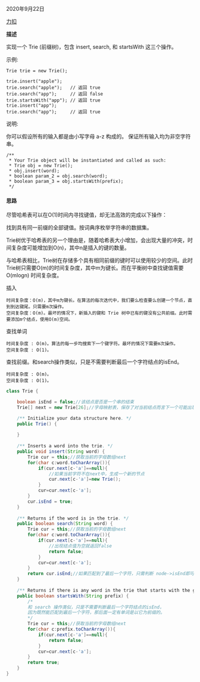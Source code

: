 2020年9月22日

[力扣](https://leetcode-cn.com/problems/implement-trie-prefix-tree/)

**描述**

实现一个 Trie (前缀树)，包含 insert, search, 和 startsWith 这三个操作。

示例:
```
Trie trie = new Trie();

trie.insert("apple");
trie.search("apple");   // 返回 true
trie.search("app");     // 返回 false
trie.startsWith("app"); // 返回 true
trie.insert("app");   
trie.search("app");     // 返回 true
```
说明:

你可以假设所有的输入都是由小写字母 a-z 构成的。
保证所有输入均为非空字符串。
```
/**
 * Your Trie object will be instantiated and called as such:
 * Trie obj = new Trie();
 * obj.insert(word);
 * boolean param_2 = obj.search(word);
 * boolean param_3 = obj.startsWith(prefix);
 */
```

#### 思路

尽管哈希表可以在O(1)时间内寻找键值，却无法高效的完成以下操作：

找到具有同一前缀的全部键值。按词典序枚举字符串的数据集。

Trie树优于哈希表的另一个理由是，随着哈希表大小增加，会出现大量的冲突，时间复杂度可能增加到O(n)，其中n是插入的键的数量。

与哈希表相比，Trie树在存储多个具有相同前缀的键时可以使用较少的空间。此时Trie树只需要O(m)的时间复杂度，其中m为键长。而在平衡树中查找键值需要O(mlogn) 时间复杂度。

插入
```
时间复杂度：O(m)，其中m为键长。在算法的每次迭代中，我们要么检查要么创建一个节点，直到到达键尾。只需要m次操作。
空间复杂度：O(m)。最坏的情况下，新插入的键和 Trie 树中已有的键没有公共前缀。此时需要添加m个结点，使用O(m)空间。
```
查找单词
```
时间复杂度 : O(m)。算法的每一步均搜索下一个键字符。最坏的情况下需要m次操作。
空间复杂度 : O(1)。
```
查找前缀。和search操作类似，只是不需要判断最后一个字符结点的isEnd。
```
时间复杂度 : O(m)。
空间复杂度 : O(1)。
```
```java
class Trie {

    boolean isEnd = false;//该结点是否是一个串的结束
    Trie[] next = new Trie[26];//字母映射表，保存了对当前结点而言下一个可能出现的所有字符的链接。

    /** Initialize your data structure here. */
    public Trie() {
        
    }
    
    /** Inserts a word into the trie. */
    public void insert(String word) {
        Trie cur = this;//获取当前的字母数组next
        for(char c:word.toCharArray()){
            if(cur.next[c-'a']==null){
                //如果当前字符不在next中，生成一个新的节点
                cur.next[c-'a']=new Trie();
            }
            cur=cur.next[c-'a'];
        }
        cur.isEnd = true;
    }
    
    /** Returns if the word is in the trie. */
    public boolean search(String word) {
        Trie cur = this;//获取当前的字母数组next
        for(char c:word.toCharArray()){
            if(cur.next[c-'a']==null){
                //出现结点值为空就返回false
                return false;
            }
            cur=cur.next[c-'a'];
        }
        return cur.isEnd;//如果匹配到了最后一个字符，只需判断 node->isEnd即可。
    }
    
    /** Returns if there is any word in the trie that starts with the given prefix. */
    public boolean startsWith(String prefix) {
        /*
        和 search 操作类似，只是不需要判断最后一个字符结点的isEnd，
        因为既然能匹配到最后一个字符，那后面一定有单词是以它为前缀的。
        */
        Trie cur = this;//获取当前的字母数组next
        for(char c:prefix.toCharArray()){
            if(cur.next[c-'a']==null){
                return false;
            }
            cur=cur.next[c-'a'];
        }
        return true;
    }
}
```


